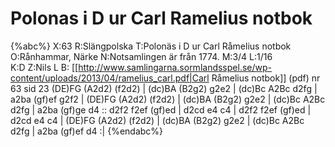 # Polonas i D ur Carl Ramelius notbok

{%abc%}
X:63
R:Slängpolska
T:Polonäs i D ur Carl Råmelius notbok
O:Rånhammar, Närke
N:Notsamlingen är från 1774.
M:3/4
L:1/16  
K:D
Z:Nils L 
B: [[http://www.samlingarna.sormlandsspel.se/wp-content/uploads/2013/04/ramelius_carl.pdf|Carl Råmelius notbok]] (pdf) nr 63 sid 23
(DE)FG (A2d2) (f2d2) | (dc)BA (B2g2) g2e2 | (dc)Bc A2Bc d2fg | a2ba (gf)ef g2f2 |
(DE)FG (A2d2) (f2d2) | (dc)BA (B2g2) g2e2 | (dc)Bc A2Bc d2fg | a2ba (gf)ge d4 ::
d2f2 f2ef (gf)ed | d2cd e4 c4 | d2f2 f2ef (gf)ed | d2cd e4 c4 | 
(DE)FG (A2d2) (f2d2) | (dc)BA (B2g2) g2e2 | (dc)Bc A2Bc d2fg | a2ba (gf)ef d4 :|
{%endabc%}

